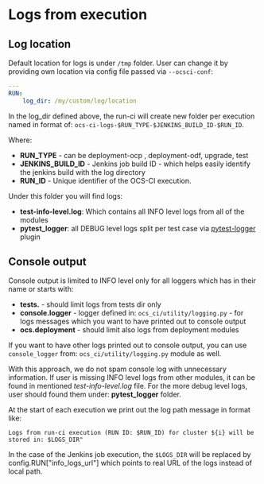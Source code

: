 # Logs from execution

## Log location

Default location for logs is under `/tmp` folder.
User can change it by providing own location via config file passed via `--ocsci-conf`:

```yaml
---
RUN:
    log_dir: /my/custom/log/location
```

In the log_dir defined above, the run-ci will create new folder per execution
named in format of: `ocs-ci-logs-$RUN_TYPE-$JENKINS_BUILD_ID-$RUN_ID`.

Where:

- **RUN_TYPE** - can be deployment-ocp , deployment-odf, upgrade, test
- **JENKINS_BUILD_ID** - Jenkins job build ID - which helps easily identify the jenkins build with the log directory
- **RUN_ID** - Unique identifier of the OCS-CI execution.

Under this folder you will find logs:

- **test-info-level.log**: Which contains all INFO level logs from all of the modules
- **pytest_logger**: all DEBUG level logs split per test case via [pytest-logger](https://pytest-logger.readthedocs.io/en/latest/usage.html#logs-dir-layout) plugin

## Console output

Console output is limited to INFO level only for all loggers which has in their name or starts with:

- **tests.** - should limit logs from tests dir only
- **console.logger** - logger defined in: `ocs_ci/utility/logging.py` - for logs messages which you want to have printed out to console output
- **ocs.deployment** - should limit also logs from deployment modules

If you want to have other logs printed out to console output, you can use `console_logger` from: `ocs_ci/utility/logging.py` module as well.

With this approach, we do not spam console log with unnecessary information.
If user is missing INFO level logs from other modules, it can be found in mentioned *test-info-level.log* file.
For the more debug level logs, user should found them under: **pytest_logger** folder.

At the start of each execution we print out the log path message in format like:

```
Logs from run-ci execution (RUN ID: $RUN_ID) for cluster ${i} will be stored in: $LOGS_DIR"
```

In the case of the Jenkins job execution, the `$LOGS_DIR` will be replaced by config.RUN["info_logs_url"] which points to real URL of the logs instead of local path.
